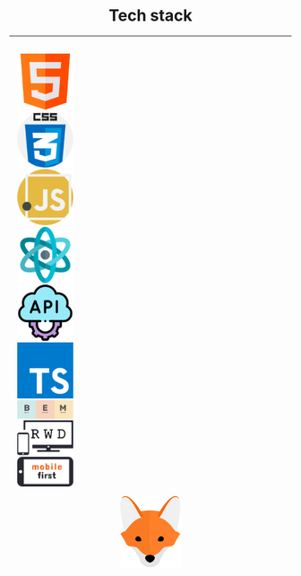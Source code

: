 <h1 align="center">Tech stack</h1>
<hr>
<code><kbd>
  <img width="100px" src="./html.svg"/>
  <img width="100px" src="./css.svg"/>
  <img width="100px" src="./js.svg"/>
  <img width="100px" src="./react.svg"/>
  <img width="100px" src="./api.svg"/>
  <img width="100px" src="./ts.svg"/>
  <img width="100px" src="./bem.svg"/>
  <img width="100px" src="./rwd.svg"/>
  <img width="100px" src="./mobile first.svg"/>
</kbd></code>
<p></p>
<div align="center"><img src="./fox.svg"/></div>
